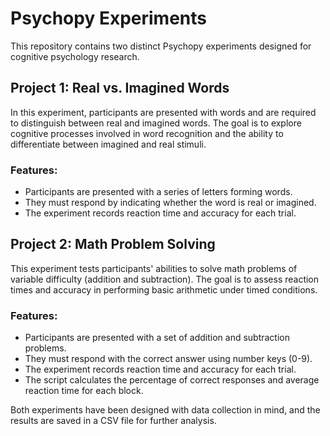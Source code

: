 # Psychopy Experiments

This repository contains two distinct Psychopy experiments designed for cognitive psychology research.

## Project 1: Real vs. Imagined Words

In this experiment, participants are presented with words and are required to distinguish between real and imagined words. The goal is to explore cognitive processes involved in word recognition and the ability to differentiate between imagined and real stimuli.

### Features:
- Participants are presented with a series of letters forming words.
- They must respond by indicating whether the word is real or imagined.
- The experiment records reaction time and accuracy for each trial.

## Project 2: Math Problem Solving

This experiment tests participants' abilities to solve math problems of variable difficulty (addition and subtraction). The goal is to assess reaction times and accuracy in performing basic arithmetic under timed conditions.

### Features:
- Participants are presented with a set of addition and subtraction problems.
- They must respond with the correct answer using number keys (0-9).
- The experiment records reaction time and accuracy for each trial.
- The script calculates the percentage of correct responses and average reaction time for each block.

Both experiments have been designed with data collection in mind, and the results are saved in a CSV file for further analysis.
